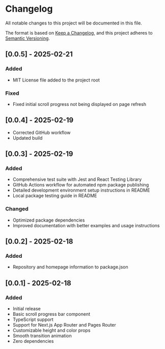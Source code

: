 # Changelog

All notable changes to this project will be documented in this file.

The format is based on [Keep a Changelog](https://keepachangelog.com/en/1.0.0/),
and this project adheres to [Semantic Versioning](https://semver.org/spec/v2.0.0.html).

## [0.0.5] - 2025-02-21
### Added
- MIT License file added to the project root

### Fixed
- Fixed initial scroll progress not being displayed on page refresh

## [0.0.4] - 2025-02-19
 - Corrected GitHub workflow
 - Updated build

## [0.0.3] - 2025-02-19

### Added
- Comprehensive test suite with Jest and React Testing Library
- GitHub Actions workflow for automated npm package publishing
- Detailed development environment setup instructions in README
- Local package testing guide in README

### Changed
- Optimized package dependencies
- Improved documentation with better examples and usage instructions

## [0.0.2] - 2025-02-18

### Added
- Repository and homepage information to package.json

## [0.0.1] - 2025-02-18

### Added
- Initial release
- Basic scroll progress bar component
- TypeScript support
- Support for Next.js App Router and Pages Router
- Customizable height and color props
- Smooth transition animation
- Zero dependencies
